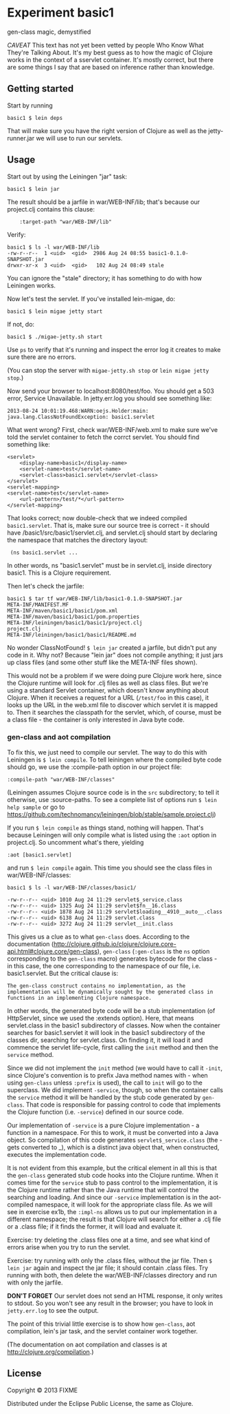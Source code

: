# Experiment basic1

gen-class magic, demystified

*CAVEAT* This text has not yet been vetted by people Who Know What
 They're Talking About.  It's my best guess as to how the magic of
 Clojure works in the context of a sservlet container.  It's mostly
 correct, but there are some things I say that are based on inference
 rather than knowledge.

## Getting started

Start by running

    basic1 $ lein deps

That will make sure you have the right version of Clojure as well as
the jetty-runner.jar we will use to run our servlets.

## Usage

Start out by using the Leiningen "jar" task:

    basic1 $ lein jar

The result should be a jarfile in war/WEB-INF/lib; that's because our
project.clj contains this clause:

	    :target-path "war/WEB-INF/lib"

Verify:

    basic1 $ ls -l war/WEB-INF/lib
    -rw-r--r--  1 <uid>  <gid>  2986 Aug 24 08:55 basic1-0.1.0-SNAPSHOT.jar
    drwxr-xr-x  3 <uid>  <gid>   102 Aug 24 08:49 stale

You can ignore the "stale" directory; it has something to do with how
Leiningen works.

Now let's test the servlet.  If you've installed lein-migae, do:

    basic1 $ lein migae jetty start

If not, do:

    basic1 $ ./migae-jetty.sh start

Use `ps` to verify that it's running and inspect the error log it
creates to make sure there are no errors.

(You can stop the server with `migae-jetty.sh stop` or `lein migae jetty stop`.)

Now send your browser to localhost:8080/test/foo.  You should get a
503 error, Service Unavailable.  In jetty.err.log you should see
something like:

    2013-08-24 10:01:19.468:WARN:oejs.Holder:main: 
    java.lang.ClassNotFoundException: basic1.servlet

What went wrong?  First, check war/WEB-INF/web.xml to make sure we've
told the servlet container to fetch the corrct servlet.  You should
find something like:

    <servlet>
        <display-name>basic1</display-name>
        <servlet-name>test</servlet-name>
    	<servlet-class>basic1.servlet</servlet-class>
    </servlet>
    <servlet-mapping>
	<servlet-name>test</servlet-name>
    	<url-pattern>/test/*</url-pattern>
    </servlet-mapping>

That looks correct; now double-check that we indeed compiled
`basic1.servlet`.  That is, make sure our source tree is correct - it
should have /basic1/src/basic1/servlet.clj, and servlet.clj should
start by declaring the namespace that matches the directory layout:

     (ns basic1.servlet ...

In other words, ns "basic1.servlet" must be in servlet.clj, inside
directory basic1.  This is a Clojure requirement.

Then let's check the jarfile:

    basic1 $ tar tf war/WEB-INF/lib/basic1-0.1.0-SNAPSHOT.jar
    META-INF/MANIFEST.MF
    META-INF/maven/basic1/basic1/pom.xml
    META-INF/maven/basic1/basic1/pom.properties
    META-INF/leiningen/basic1/basic1/project.clj
    project.clj
    META-INF/leiningen/basic1/basic1/README.md

No wonder ClassNotFound!  `$ lein jar` created a jarfile, but didn't put
any code in it.  Why not?  Because "lein jar" does not compile
anything; it just jars up class files (and some other stuff like the
META-INF files shown).

This would not be a problem if we were doing pure Clojure work here,
since the Clojure runtime will look for .clj files as well as class
files.  But we're using a standard Servlet container, which doesn't
know anything about Clojure.  When it receives a request for a URL
(`/test/foo` in this case), it looks up the URL in the web.xml file to
discover which servlet it is mapped to.  Then it searches the
classpath for the servlet, which, of course, must be a class file -
the container is only interested in Java byte code.

### gen-class and aot compilation

To fix this, we just need to compile our servlet.  The way to do this
with Leiningen is `$ lein compile`.  To tell leiningen where the
compiled byte code should go, we use the :compile-path option in our
project file:

    :compile-path "war/WEB-INF/classes"

(Leiningen assumes Clojure source code is in the `src` subdirectory;
to tell it otherwise, use :source-paths.  To see a complete list of
options run `$ lein help sample` or go to
https://github.com/technomancy/leiningen/blob/stable/sample.project.clj)

If you run `$ lein compile` as things stand, nothing will happen.
That's because Leiningen will only compile what is listed using the
`:aot` option in project.clj.  So uncomment what's there, yielding

    :aot [basic1.servlet]

and run `$ lein compile` again.  This time you should see the class
files in war/WEB-INF/classes:

    basic1 $ ls -l war/WEB-INF/classes/basic1/

    -rw-r--r-- <uid> 1010 Aug 24 11:29 servlet$_service.class
    -rw-r--r-- <uid> 1325 Aug 24 11:29 servlet$fn__16.class
    -rw-r--r-- <uid> 1878 Aug 24 11:29 servlet$loading__4910__auto__.class
    -rw-r--r-- <uid> 6138 Aug 24 11:29 servlet.class
    -rw-r--r-- <uid> 3272 Aug 24 11:29 servlet__init.class

This gives us a clue as to what `gen-class` does.  According to the
documentation
(http://clojure.github.io/clojure/clojure.core-api.html#clojure.core/gen-class),
`gen-class` (`:gen-class` is the `ns` option corresponding to the
`gen-class` macro) generates bytecode for the class \- in this case,
the one corresponding to the namespace of our file, i.e. basic1.servlet.
But the critical clause is:

    The gen-class construct contains no implementation, as the
    implementation will be dynamically sought by the generated class in
    functions in an implementing Clojure namespace.

In other words, the generated byte code will be a stub implementation
(of HttpServlet, since we used the :extends option).  Here, that means
servlet.class in the basic1 subdirectory of classes.  Now when the
container searches for basic1.servlet it will look in the basic1
subdirectory of the classes dir, searching for servlet.class.  On
finding it, it will load it and commence the servlet life-cycle, first
calling the `init` method and then the `service` method.

Since we did not implement the `init` method (we would have to call it
`-init`, since Clojure's convention is to prefix Java method names
with \- when using `gen-class` unless `:prefix` is used), the call to
`init` will go to the superclass.  We did implement `-service`, though,
so when the container calls the `service` method it will be handled by
the stub code generated by `gen-class`.  That code is responsible for
passing control to code that implements the Clojure function
(i.e. `-service`) defined in our source code.

Our implementation of `-service` is a pure Clojure implementation - a
function in a namespace.  For this to work, it must be converted into
a Java object.  So compilation of this code generates
`servlet$_service.class` (the \- gets converted to _), which is a
distinct java object that, when constructed, executes the
implementation code.

It is not evident from this example, but the critical element in all
this is that the `gen-class` generated stub code hooks into the Clojure
runtime.  When it comes time for the `service` stub to pass control to
the implementation, it is the Clojure runtime rather than the Java
runtime that will control the searching and loading.  And since our
`-service` implementation is in the aot-compiled namespace, it will look
for the appropriate class file.  As we will see in exercise ex1b, the
`:impl-ns` allows us to put our implementation in a different namespace;
the result is that Clojure will search for either a .clj file or a
.class file; if it finds the former, it will load and evaluate it.

Exercise: try deleting the .class files one at a time, and see what
kind of errors arise when you try to run the servlet.

Exercise: try running with only the .class files, without the jar
file.  Then `$ lein jar` again and inspect the jar file; it should
contain .class files.  Try running with both, then delete the
war/WEB-INF/classes directory and run with only the jarfile.

**DON'T FORGET** Our servlet does not send an HTML response, it only
  writes to stdout.  So you won't see any result in the browser; you
  have to look in `jetty.err.log` to see the output.

The point of this trivial little exercise is to show how `gen-class`,
aot compilation, lein's jar task, and the servlet container work
together.

(The documentation on aot compilation and classes is at
http://clojure.org/compilation.)

## License

Copyright © 2013 FIXME

Distributed under the Eclipse Public License, the same as Clojure.
